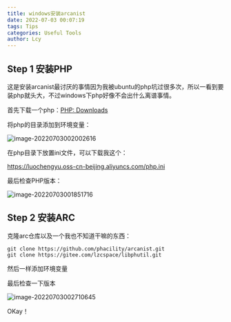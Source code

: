 ```yaml
---
title: windows安装arcanist
date: 2022-07-03 00:07:19
tags: Tips
categories: Useful Tools
author: Lcy
---
```


## Step 1 安装PHP

这是安装arcanist最讨厌的事情因为我被ubuntu的php坑过很多次，所以一看到要装php就头大，不过windows下php好像不会出什么离谱事情。

首先下载一个php：[PHP: Downloads](https://www.php.net/downloads.php)

将php的目录添加到环境变量：

![image-20220703002002616](https://luochengyu.oss-cn-beijing.aliyuncs.com/img/image-20220703002002616.png)

在php目录下放置ini文件，可以下载我这个：

https://luochengyu.oss-cn-beijing.aliyuncs.com/php.ini

最后检查PHP版本：

![image-20220703001851716](https://luochengyu.oss-cn-beijing.aliyuncs.com/img/image-20220703001851716.png)

## Step 2 安装ARC

克隆arc仓库以及一个我也不知道干嘛的东西：

```shell
git clone https://github.com/phacility/arcanist.git
git clone https://gitee.com/lzcspace/libphutil.git
```

然后一样添加环境变量

最后检查一下版本

![image-20220703002710645](https://luochengyu.oss-cn-beijing.aliyuncs.com/img/image-20220703002710645.png)

OKay！
